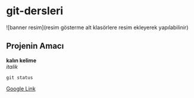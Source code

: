 # git-dersleri

![banner resim](resim gösterme alt klasörlere resim ekleyerek yapılabilinir) 

## Projenin Amacı
**kalın kelime** <br>
*italik*

`git status`

[Google Link](http://www.google.com)

